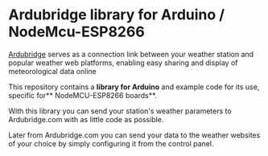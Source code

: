 # Ardubridge library for Arduino / NodeMcu-ESP8266
 [Ardubridge](https://www.ardubridge.com/) serves as a connection link between your weather station and popular weather web platforms, enabling easy sharing and display of meteorological data online

This repository contains a **library for Arduino** and example code for its use, specific for** NodeMCU-ESP8266 boards**.

With this library you can send your station's weather parameters to Ardubridge.com with as little code as possible.<br>

Later from Ardubridge.com you can send your data to the weather websites of your choice by simply configuring it from the control panel.<br>
